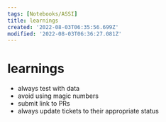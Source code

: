 ```yaml
---
tags: [Notebooks/ASSI]
title: learnings
created: '2022-08-03T06:35:56.699Z'
modified: '2022-08-03T06:36:27.081Z'
---
```


# learnings

- always test with data
- avoid using magic numbers
- submit link to PRs
- always update tickets to their appropriate status
